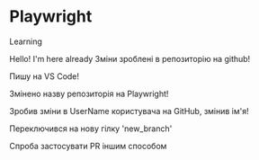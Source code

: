 # Playwright
Learning

Hello! I'm here already
Зміни зроблені в репозиторію на github!

Пишу на VS Code!

Змінено назву репозиторія на Playwright!

Зробив зміни в UserName користувача на GitHub, змінив ім'я!

Переключився на нову гілку 'new_branch'

Спроба застосувати РR іншим способом